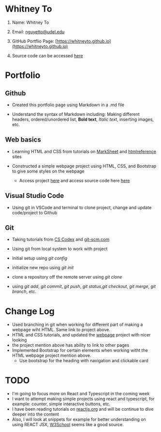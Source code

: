 # Whitney To
1. Name: Whitney To

2. Email: nguyetto@udel.edu

3. GitHub Portflio Page: [https://whitneyto.github.io](https://whitneyto.github.io)

4. Source code can be accessed [here](https://github.com/Whitneyto/whitneyto.github.io.git)

# Portfolio
## Github 
* Created this portfolio page using Markdown in a .md file
   
* Understand the syntax of Markdown including: Making different headers, ordered/unordered list, **Bold text**, *Italic text*, inserting images, etc.

## Web basics
* Learning HTML and CSS from tutorials on [MarkSheet](https://marksheet.io/html-text.html) and [htmlreference](https://htmlreference.io/element/a/) sites
   
* Constructed a simple webpage project using HTML, CSS, and Bootstrap to give some styles on the webpage
   
    * Access project [here](https://whitneyto.github.io/FirstProject) and access source code here [here](https://github.com/Whitneyto/FirstProject)
   
## Visual Studio Code
* Using git in VSCode and terminal to clone project, change and update code/project to Github
   
## Git
* Taking tutorials from [CS Codex](https://sun.iwu.edu/~mliffito/cs_codex/posts/git-cookbook/) and [git-scm.com](https://git-scm.com/docs)

* Using git from local system to work with project
   
* Initial setup using *git config*
  
* initialize new repo using *git init*
   
* clone a repository off the remote server using *git clone*
   
* using *git add*, *git commit*, *git push*, *git status*,*git checkout*, *git merge*, *git branch*, etc.

# Change Log
- Used branching in git when working for different part of making a webpage wiht HTML. Same link to project above.
- HTML and CSS tutorials, and updated the [webpage](https://whitneyto.github.io/FirstProject) project with nicer looking
- the project mention above has ability to link to other pages
- Implemented Bootstrap for certain elements when working witht the HTML webpage project mention above.
   - Use bootstrap for the heading with navigation and clickable card

# TODO
- I'm going to focus more on React and Typescript in the coming week
- I want to attempt making simple projects using react and typescript, for example: counter, simple interactive buttons, etc.
- I have been reading tutorials on [reactjs.org](https://reactjs.org/) and will be continue to dive deeper into the content
- Also, I will look at snippets for example for better understanding on using REACT JSX, [W3School](https://www.w3schools.com/REACT/react_jsx.asp) seems like a good source.
